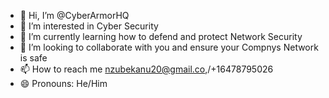 - 👋 Hi, I’m @CyberArmorHQ
- 👀 I’m interested in Cyber Security
- 🌱 I’m currently learning how to defend and protect Network Security
- 💞️ I’m looking to collaborate with you and ensure your Compnys Network is safe
- 📫 How to reach me nzubekanu20@gmail.co,/+16478795026
- 😄 Pronouns: He/Him

<!---
CyberArmorHQ/CyberArmorHQ is a ✨ special ✨ repository because its `README.md` (this file) appears on your GitHub profile.
You can click the Preview link to take a look at your changes.
--->
